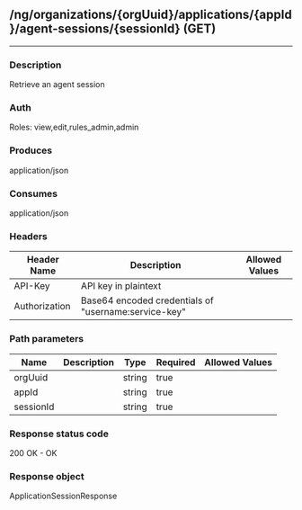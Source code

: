 ## /ng/organizations/{orgUuid}/applications/{appId}/agent-sessions/{sessionId} (GET)
---
### Description
Retrieve an agent session
### Auth
Roles: view,edit,rules_admin,admin
### Produces
application/json
### Consumes
application/json
### Headers
| Header Name | Description | Allowed Values |
| ----------- | ----------- | ----------- |
| API-Key | API key in plaintext |  |
| Authorization | Base64 encoded credentials of &quot;username:service-key&quot; |  |
### Path parameters
| Name | Description | Type | Required | Allowed Values |
| ----------- | ----------- | ----------- | ----------- | ----------- |
| orgUuid |  | string | true |  |
| appId |  | string | true |  |
| sessionId |  | string | true |  |
### Response status code
200 OK - OK
### Response object
ApplicationSessionResponse
